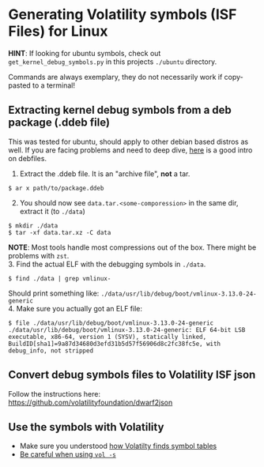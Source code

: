 # Generating Volatility symbols (ISF Files) for Linux 

**HINT**: If looking for ubuntu symbols, check out `get_kernel_debug_symbols.py` in this projects `./ubuntu` directory.

Commands are always exemplary, they do not necessarily work if copy-pasted to a terminal!

## Extracting kernel debug symbols from a deb package (.ddeb file)

This was tested for ubuntu, should apply to other debian based distros as well.
If you are facing problems and need to deep dive, [here](https://raphaelhertzog.com/2010/11/08/5-reasons-why-a-debian-package-is-more-than-a-simple-file-archive/) is a good intro on debfiles.


1. Extract the .ddeb file. It is an "archive file", **not** a tar.
```shell
$ ar x path/to/package.ddeb
```
2. You should now see `data.tar.<some-comporession>` in the same dir, extract it (to `./data`)
```shell
$ mkdir ./data
$ tar -xf data.tar.xz -C data
```
**NOTE**: Most tools handle most compressions out of the box. There might be problems with `zst`.  
3. Find the actual ELF with the debugging symbols in `./data`.
```shell
$ find ./data | grep vmlinux-
```
Should print something like:
`./data/usr/lib/debug/boot/vmlinux-3.13.0-24-generic`  
4. Make sure you actually got an ELF file:
```shell
$ file ./data/usr/lib/debug/boot/vmlinux-3.13.0-24-generic
./data/usr/lib/debug/boot/vmlinux-3.13.0-24-generic: ELF 64-bit LSB executable, x86-64, version 1 (SYSV), statically linked, BuildID[sha1]=9a87d34680d3efd31b5d57f56906d8c2fc38fc5e, with debug_info, not stripped
```

## Convert debug symbols files to Volatility ISF json

Follow the instructions here: https://github.com/volatilityfoundation/dwarf2json

## Use the symbols with Volatility

- Make sure you understood [how Volatilty finds symbol tables](https://volatility3.readthedocs.io/en/latest/symbol-tables.html#how-volatility-finds-symbol-tables)
- [Be careful when using `vol -s`](./FMM.md)
